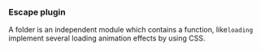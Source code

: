 ### Escape plugin

A folder is an independent module which contains a function, like```loading``` implement several loading animation effects by using CSS.
